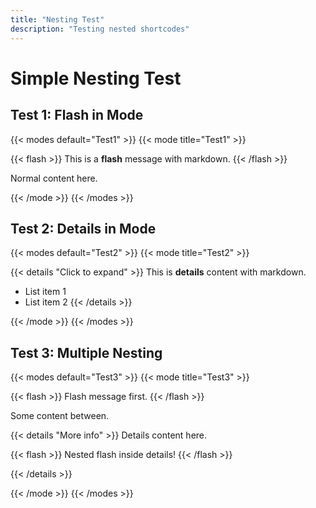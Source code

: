 ```yaml
---
title: "Nesting Test"
description: "Testing nested shortcodes"
---
```


# Simple Nesting Test

## Test 1: Flash in Mode

{{< modes default="Test1" >}}
{{< mode title="Test1" >}}

{{< flash >}}
This is a **flash** message with markdown.
{{< /flash >}}

Normal content here.

{{< /mode >}}
{{< /modes >}}

## Test 2: Details in Mode

{{< modes default="Test2" >}}
{{< mode title="Test2" >}}

{{< details "Click to expand" >}}
This is **details** content with markdown.

- List item 1
- List item 2
{{< /details >}}

{{< /mode >}}
{{< /modes >}}

## Test 3: Multiple Nesting

{{< modes default="Test3" >}}
{{< mode title="Test3" >}}

{{< flash >}}
Flash message first.
{{< /flash >}}

Some content between.

{{< details "More info" >}}
Details content here.

{{< flash >}}
Nested flash inside details!
{{< /flash >}}

{{< /details >}}

{{< /mode >}}
{{< /modes >}}
